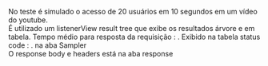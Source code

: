 No teste é simulado o acesso de 20 usuários em 10 segundos em um vídeo do youtube.    
É utilizado um listenerView result tree que exibe os resultados árvore  e em tabela.
Tempo médio para resposta da requisição :  . Exibido na tabela
status code :    . na aba Sampler    
O response body e headers está na aba response
